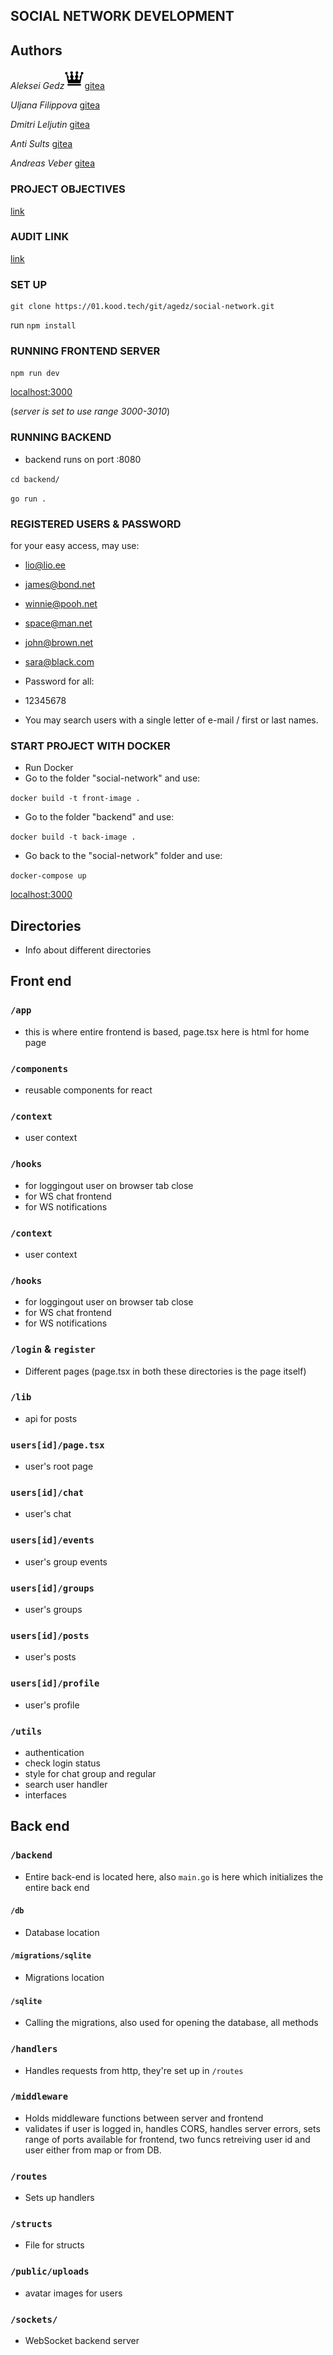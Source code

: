 ## SOCIAL NETWORK DEVELOPMENT

## Authors

_Aleksei Gedz_![fa-crown](/public/image/crown.png)[gitea](https://01.kood.tech/git/agedz)

_Uljana Filippova_ [gitea](https://01.kood.tech/git/ufilippo)

_Dmitri Leljutin_ [gitea](https://01.kood.tech/git/dleljuti)

_Anti Sults_ [gitea](https://01.kood.tech/git/antisults)

_Andreas Veber_ [gitea](https://01.kood.tech/git/aveber)


### PROJECT OBJECTIVES
[link](https://github.com/01-edu/public/tree/master/subjects/social-network)

### AUDIT LINK
[link](https://github.com/01-edu/public/tree/master/subjects/social-network/audit)

### SET UP
```
git clone https://01.kood.tech/git/agedz/social-network.git
```

run `npm install`
### RUNNING FRONTEND SERVER

`npm run dev`


[localhost:3000](http://localhost:3000)

(_server is set to use range 3000-3010_)

### RUNNING BACKEND
- backend runs on port :8080
  
`cd backend/`

`go run .`

### REGISTERED USERS & PASSWORD
for your easy access, may use:
- lio@lio.ee
- james@bond.net
- winnie@pooh.net
- space@man.net
- john@brown.net
- sara@black.com
  
- Password for all:
- 12345678

- You may search users with a single letter of e-mail / first or last names.

### START PROJECT WITH DOCKER
- Run Docker
- Go to the folder "social-network" and use:


`docker build -t front-image .`

- Go to the folder "backend" and use:

`docker build -t back-image .`

- Go back to the "social-network" folder and use:

`docker-compose up`

[localhost:3000](http://localhost:3000)

## Directories
- Info about different directories

## Front end
### `/app`
- this is where entire frontend is based, page.tsx here is html for home page

### `/components`
- reusable components for react

### `/context`
- user context

### `/hooks`
- for loggingout user on browser tab close
- for WS chat frontend
- for WS notifications

### `/context`
- user context

### `/hooks`
- for loggingout user on browser tab close
- for WS chat frontend
- for WS notifications

### `/login` & `register`
- Different pages (page.tsx in both these directories is the page itself)

### `/lib`
- api for posts

### `users[id]/page.tsx`
- user's root page

### `users[id]/chat`
- user's chat

### `users[id]/events`
- user's group events

### `users[id]/groups`
- user's groups

### `users[id]/posts`
- user's posts

### `users[id]/profile`
- user's profile

### `/utils`
- authentication
- check login status
- style for chat group and regular
- search user handler
- interfaces

## Back end

### `/backend`
- Entire back-end is located here, also `main.go` is here which initializes the entire back end

#### `/db`
- Database location

#### `/migrations/sqlite`
- Migrations location

#### `/sqlite`
- Calling the migrations, also used for opening the database, all methods

### `/handlers`
- Handles requests from http, they're set up in `/routes`  

### `/middleware`
- Holds middleware functions between server and frontend  
- validates if user is logged in, handles CORS, handles server errors, sets range of ports available for frontend, two funcs retreiving user id and user either from map or from DB. 

### `/routes`
- Sets up handlers

### `/structs`
- File for structs

### `/public/uploads`
-  avatar images for users

### `/sockets/`
- WebSocket backend server
